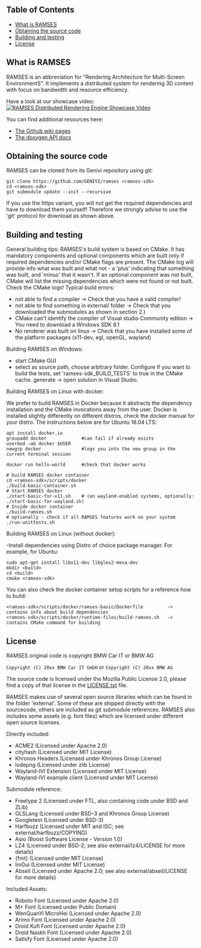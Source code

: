 <!-- RAMSES -->

## Table of Contents
* [What is RAMSES](#what-is-ramses)
* [Obtaining the source code](#obtaining-the-source-code)
* [Building and testing](#building-and-testing)
* [License](#license)

## What is RAMSES
RAMSES is an abbreviation for "Rendering Architecture for Multi-Screen
EnvironmentS". It implements a distributed system for rendering 3D content
with focus on bandwidth and resource efficiency.

Have a look at our showcase video: [![RAMSES Distributed Rendering Engine Showcase Video](https://img.youtube.com/vi/tyzvEI25BMg/0.jpg)](https://www.youtube.com/watch?v=tyzvEI25BMg)

You can find additional resources here:
* [The Github wiki pages](https://github.com/GENIVI/ramses/wiki)
* [The doxygen API docs](https://genivi.github.io/ramses)

## Obtaining the source code
RAMSES can be cloned from its Genivi repository using git:

```
git clone https://github.com/GENIVI/ramses <ramses-sdk>
cd <ramses-sdk>
git submodule update --init --recursive
```

If you use the https variant, you will not get the required dependencies
and have to download them yourself! Therefore we strongly advise to use the
'git' protocol for download as shown above.

## Building and testing
General building tips: RAMSES's build system is based on CMake. It has
mandatory components and optional components which are built only if
required dependencies and/or CMake flags are present. The CMake log will
provide info what was built and what not - a 'plus' indicating that something
was built, and 'minus' that it wasn't. If an optional component was not built,
CMake will list the missing dependencies which were not found or not built.
Check the CMake logs! Typical build errors:
- not able to find a compiler -> Check that you have a valid compiler!
- not able to find something in external/ folder -> Check that you downloaded the submodules as shown in section 2.)
- CMake can't identify the compiler of Visual studio Community edition -> You need to download a Windows SDK 8.1
- No renderer was built on linux -> Check that you have installed some of the platform packages (x11-dev, egl, openGL, wayland)

Building RAMSES on Windows:
- start CMake GUI
- select <ramses-sdk> as source path, choose arbitrary <build> folder.
Configure
If you want to build the tests, set 'ramses-sdk_BUILD_TESTS' to true in the CMake cache.
generate -> open solution in Visual Studio.

Building RAMSES on Linux with docker:

We prefer to build RAMSES in Docker because it abstracts the dependency installation
and the CMake invocations away from the user. Docker is installed slightly differently
on different distros, check the docker manual for your distro. The instructions below
are for Ubuntu 18.04 LTS:

```
apt install docker.io
groupadd docker             #can fail if already exists
usermod –aG docker $USER
newgrp docker               #logs you into the new group in the current terminal session

docker run hello-world      #check that docker works

# build RAMSES docker container
cd <ramses-sdk>/scripts/docker
./build-basic-container.sh
# Start RAMSES docker
./start-basic-for-x11.sh    # (on wayland-enabled systems, optionally: ./start-basic-for-wayland.sh)
# Inside docker container
./build-ramses.sh
# optionally - check if all RAMSES features work on your system
./run-unittests.sh
```

Building RAMSES on Linux (without docker):

-Install dependencies using Distro of choice package manager. For example, for Ubuntu:
```
sudo apt-get install libx11-dev libgles2-mesa-dev
mkdir <build>
cd <build>
cmake <ramses-sdk>
```

You can also check the docker container setup scripts for a reference how to build:
```
<ramses-sdk>/scripts/docker/ramses-basic/Dockerfile         -> contains info about build dependencies
<ramses-sdk>/scripts/docker/runtime-files/build-ramses.sh   -> contains CMake command for building
```

## License
RAMSES original code is copyright BMW Car IT or BMW AG

```Copyright (C) 20xx BMW Car IT GmbH``` or ```Copyright (C) 20xx BMW AG```

The source code is licensed under the Mozilla Public License 2.0, please find a
copy of that license in the [LICENSE.txt](https://github.com/GENIVI/ramses/blob/master/LICENSE.txt) file.

RAMSES makes use of several open source libraries which can be found in the folder 'external'.
Some of these are shipped directly with the sourcecode, others are included as git submodule references.
RAMSES also includes some assets (e.g. font files) which are licensed under different open source licenses.

Directly included:
- ACME2 (Licensed under Apache 2.0)
- cityhash (Licensed under MIT License)
- Khronos Headers (Licensed under Khronos Group License)
- lodepng (Licensed under zlib License)
- Wayland-IVI Extension (Licensed under MIT License)
- Wayland-IVI example client (Licensed under MIT License)

Submodule reference:
- Freetype 2 (Licensed under FTL, also containing code under BSD and ZLib)
- GLSLang (Licensed under BSD-3 and Khronos Group License)
- Googletest (Licensed under BSD-3)
- Harfbuzz (Licensed under MIT and ISC; see external/harfbuzz/COPYING)
- Asio (Boost Software License - Version 1.0)
- LZ4 (Licensed under BSD-2; see also external/lz4/LICENSE for more details)
- {fmt} (Licensed under MIT License)
- ImGui (Licensed under MIT License)
- Abseil (Licensed under Apache 2.0; see also external/abseil/LICENSE for more details)

Included Assets:
- Roboto Font (Licensed under Apache 2.0)
- M+ Font (Licensed under Public Domain)
- WenQuanYi MicroHei (Licensed under Apache 2.0)
- Arimo Font (Licensed under Apache 2.0)
- Droid Kufi Font (Licensed under Apache 2.0)
- Droid Naskh Font (Licensed under Apache 2.0)
- Satisfy Font (Licensed under Apache 2.0)
